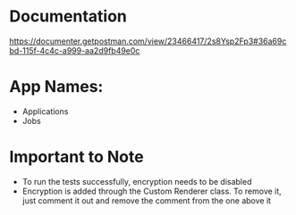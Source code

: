 # Documentation
https://documenter.getpostman.com/view/23466417/2s8Ysp2Fp3#36a69cbd-115f-4c4c-a999-aa2d9fb49e0c

# App Names:
- Applications
- Jobs

# Important to Note
- To run the tests successfully, encryption needs to be disabled
- Encryption is added through the Custom Renderer class. To remove it, just comment it out and remove the comment from
the one above it
